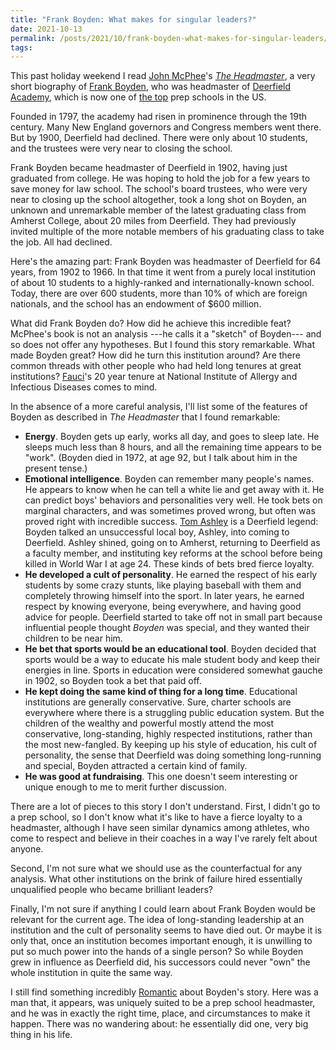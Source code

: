 ```yaml
---
title: "Frank Boyden: What makes for singular leaders?"
date: 2021-10-13
permalink: /posts/2021/10/frank-boyden-what-makes-for-singular-leaders/
tags:
---
```


This past holiday weekend I read [John
McPhee](https://en.wikipedia.org/wiki/John_McPhee)'s [*The
Headmaster*](https://www.goodreads.com/book/show/821356.The_Headmaster), a very
short biography of [Frank Boyden](https://en.wikipedia.org/wiki/Frank_Boyden),
who was headmaster of [Deerfield Academy](https://deerfield.edu/), which is now
one of [the
top](https://www.forbes.com/pictures/fl45mj/no-20-deerfield-academ/?sh=5c9ed6085c3f)
prep schools in the US.

Founded in 1797, the academy had risen in prominence through the 19th century.
Many New England governors and Congress members went there. But by 1900,
Deerfield had declined. There were only about 10 students, and the trustees were very
near to closing the school.

Frank Boyden became headmaster of Deerfield in 1902, having just graduated from
college. He was hoping to hold the job for a few years to save money for law
school. The school's board trustees, who were very near to closing up the
school altogether, took a long shot on Boyden, an unknown and unremarkable
member of the latest graduating class from Amherst College, about 20 miles from
Deerfield. They had previously invited multiple of the more notable members of
his graduating class to take the job. All had declined.

Here's the amazing part: Frank Boyden was headmaster of Deerfield for 64 years,
from 1902 to 1966. In that time it went from a purely local institution of about 10
students to a highly-ranked and internationally-known school. Today, there are over
600 students, more than 10% of which are foreign nationals, and the school has an
endowment of \$600 million.

What did Frank Boyden do? How did he achieve this incredible feat? McPhee's
book is not an analysis ---he calls it a "sketch" of Boyden--- and so does not
offer any hypotheses. But I found this story remarkable. What made Boyden
great? How did he turn this institution around? Are there common threads with
other people who had held long tenures at great institutions?
[Fauci](https://en.wikipedia.org/wiki/Anthony_Fauci)'s 20 year tenure at
National Institute of Allergy and Infectious Diseases comes to mind.

In the absence of a more careful analysis, I'll list some of the features of
Boyden as described in *The Headmaster* that I found remarkable:

- **Energy**. Boyden gets up early, works all day, and goes to sleep late. He sleeps much less than 8 hours, and all the remaining time appears to be "work". (Boyden died in 1972, at age 92, but I talk about him in the present tense.)
- **Emotional intelligence**. Boyden can remember many people's names. He appears to know when he can tell a white lie and get away with it. He can predict boys' behaviors and personalities very well. He took bets on marginal characters, and was sometimes proved wrong, but often was proved right with incredible success. [Tom Ashley](https://deerfield.edu/wp-content/uploads/2017/01/Thomas-Ashley-Collection.pdf) is a Deerfield legend: Boyden talked an unsuccessful local boy, Ashley, into coming to Deerfield. Ashley shined, going on to Amherst, returning to Deerfield as a faculty member, and instituting key reforms at the school before being killed in World War I at age 24. These kinds of bets bred fierce loyalty.
- **He developed a cult of personality**. He earned the respect of his early students by some crazy stunts, like playing baseball with them and completely throwing himself into the sport. In later years, he earned respect by knowing everyone, being everywhere, and having good advice for people. Deerfield started to take off not in small part because influential people thought *Boyden* was special, and they wanted their children to be near him.
- **He bet that sports would be an educational tool**. Boyden decided that sports would be a way to educate his male student body and keep their energies in line. Sports in education were considered somewhat gauche in 1902, so Boyden took a bet that paid off.
- **He kept doing the same kind of thing for a long time**. Educational institutions are generally conservative. Sure, charter schools are everywhere where there is a struggling public education system. But the children of the wealthy and powerful mostly attend the most conservative, long-standing, highly respected institutions, rather than the most new-fangled. By keeping up his style of education, his cult of personality, the sense that Deerfield was doing something long-running and special, Boyden attracted a certain kind of family.
- **He was good at fundraising**. This one doesn't seem interesting or unique enough to me to merit further discussion.

There are a lot of pieces to this story I don't understand. First, I didn't go to a
prep school, so I don't know what it's like to have a fierce loyalty to a
headmaster, although I have seen similar dynamics among athletes, who come to
respect and believe in their coaches in a way I've rarely felt about anyone.

Second, I'm not sure what we should use as the counterfactual for any analysis.
What other institutions on the brink of failure hired essentially unqualified
people who became brilliant leaders?

Finally, I'm not sure if anything I could learn about Frank Boyden would be
relevant for the current age. The idea of long-standing leadership at an
institution and the cult of personality seems to have died out. Or maybe it is
only that, once an institution becomes important enough, it is unwilling to put
so much power into the hands of a single person? So while Boyden grew in
influence as Deerfield did, his successors could never "own" the whole
institution in quite the same way.

I still find something incredibly
[Romantic](https://en.wikipedia.org/wiki/Romantic_poetry) about Boyden's story.
Here was a man that, it appears, was uniquely suited to be a prep school
headmaster, and he was in exactly the right time, place, and circumstances to
make it happen. There was no wandering about: he essentially did one, very big
thing in his life.
